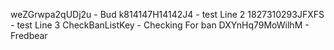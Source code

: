 weZGrwpa2qUDj2u - Bud
k814147H14142J4 - test Line 2
1827310293JFXFS - test Line 3
CheckBanListKey - Checking For ban
DXYnHq79MoWilhM - Fredbear
